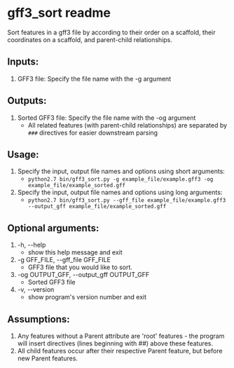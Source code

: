 # gff3_sort readme

Sort features in a gff3 file by according to their order on a scaffold, their coordinates on a scaffold, and parent-child relationships.

## Inputs:
1. GFF3 file: Specify the file name with the -g argument

## Outputs:
1. Sorted GFF3 file: Specify the file name with the -og argument
    - All related features (with parent-child relationships) are separated by `###` directives for easier downstream parsing

## Usage:
1. Specify the input, output file names and options using short arguments:
    - `python2.7 bin/gff3_sort.py -g example_file/example.gff3 -og example_file/example_sorted.gff`
2. Specify the input, output file names and options using long arguments:
    - `python2.7 bin/gff3_sort.py --gff_file example_file/example.gff3 --output_gff example_file/example_sorted.gff`

## Optional arguments:

1. -h, --help            
    - show this help message and exit
2. -g GFF_FILE, --gff_file GFF_FILE
    - GFF3 file that you would like to sort.
3. -og OUTPUT_GFF, --output_gff OUTPUT_GFF
    - Sorted GFF3 file
4. -v, --version         
    - show program's version number and exit

## Assumptions:

1. Any features without a Parent attribute are 'root' features - the program will insert  directives (lines beginning with ##) above these features.
2. All child features occur after their respective Parent feature, but before new Parent features. 
